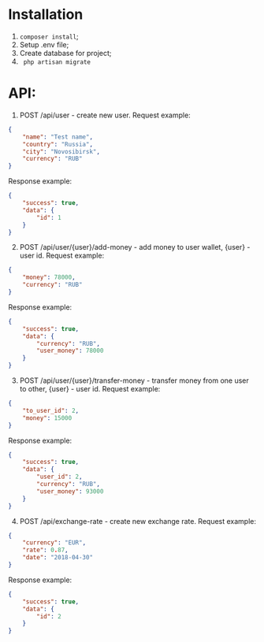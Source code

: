 # Installation
1. ``` composer install ```;
2. Setup .env file;
3. Create database for project;
4. ``` php artisan migrate```
# API:
1. POST /api/user - create new user. Request example:
```json
{
    "name": "Test name",
    "country": "Russia",
    "city": "Novosibirsk",
    "currency": "RUB"
}
```
Response example:
```json
{
    "success": true,
    "data": {
        "id": 1
    }
}
```
2. POST /api/user/{user}/add-money - add money to user wallet, {user} - user id.
Request example:
```json
{
	"money": 78000,
	"currency": "RUB"
}
```
Response example:
```json
{
    "success": true,
    "data": {
        "currency": "RUB",
        "user_money": 78000
    }
}
```
3. POST /api/user/{user}/transfer-money - transfer money from one user to other, {user} - user id.
Request example:
```json
{
	"to_user_id": 2,
	"money": 15000
}
```
Response example:
```json
{
    "success": true,
    "data": {
        "user_id": 2,
        "currency": "RUB",
        "user_money": 93000
    }
}
```
4. POST /api/exchange-rate - create new exchange rate. 
Request example:
```json
{
	"currency": "EUR",
	"rate": 0.87,
	"date": "2018-04-30"
}
```
Response example:
```json
{
    "success": true,
    "data": {
        "id": 2
    }
}
```